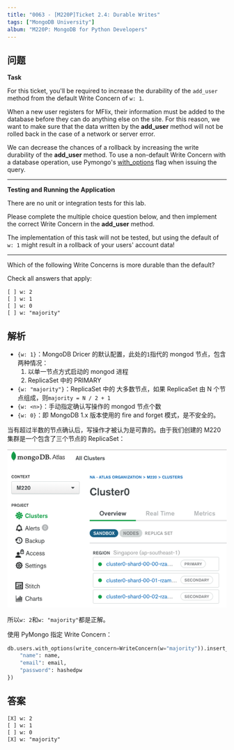```yaml
---
title: "0063 - [M220P]Ticket 2.4: Durable Writes"
tags: ["MongoDB University"]
album: "M220P: MongoDB for Python Developers"
---
```


## 问题

**Task**

For this ticket, you'll be required to increase the durability of the `add_user` method from the default Write Concern of `w: 1`.

When a new user registers for MFlix, their information must be added to the database before they can do anything else on the site. For this reason, we want to make sure that the data written by the **add_user** method will not be rolled back in the case of a network or server error.

We can decrease the chances of a rollback by increasing the write durability of the **add_user** method. To use a non-default Write Concern with a database operation, use Pymongo's [with_options](https://dfproj.readthedocs.io/en/latest/api/pymongo/collection.html#pymongo.collection.Collection.with_options) flag when issuing the query.

---

**Testing and Running the Application**

There are no unit or integration tests for this lab.

Please complete the multiple choice question below, and then implement the correct Write Concern in the **add_user** method.

The implementation of this task will not be tested, but using the default of `w: 1` might result in a rollback of your users' account data!

---

Which of the following Write Concerns is more durable than the default?

Check all answers that apply:

```
[ ] w: 2
[ ] w: 1
[ ] w: 0
[ ] w: "majority"
```

<!--more-->

## 解析

- `{w: 1}`：MongoDB Dricer 的默认配置，此处的`1`指代的 mongod 节点，包含两种情况：
  1. 以单一节点方式启动的 mongod 进程
  2. ReplicaSet 中的 PRIMARY
- `{w: "majority"}`：ReplicaSet 中的 大多数节点，如果 ReplicaSet 由 N 个节点组成，则`majority = N / 2 + 1`
- `{w: <n>}`：手动指定确认写操作的 mongod 节点个数
- `{w: 0}`：即 MongoDB 1.x 版本使用的 fire and forget 模式，是不安全的。

当有超过半数的节点确认后，写操作才被认为是可靠的。由于我们创建的 M220 集群是一个包含了三个节点的 ReplicaSet：

![](/assets/images/2019/m220/rs-size.png)

所以`w: 2`和`w: "majority"`都是正解。

使用 PyMongo 指定 Write Concern：

```py
db.users.with_options(write_concern=WriteConcern(w="majority")).insert_one({
    "name": name,
    "email": email,
    "password": hashedpw
})
```

## 答案

```
[X] w: 2
[ ] w: 1
[ ] w: 0
[X] w: "majority"
```
